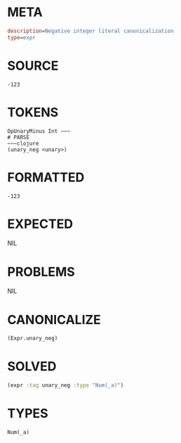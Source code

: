# META
~~~ini
description=Negative integer literal canonicalization
type=expr
~~~
# SOURCE
~~~roc
-123
~~~
# TOKENS
~~~text
OpUnaryMinus Int ~~~
# PARSE
~~~clojure
(unary_neg <unary>)
~~~
# FORMATTED
~~~roc
-123
~~~
# EXPECTED
NIL
# PROBLEMS
NIL
# CANONICALIZE
~~~clojure
(Expr.unary_neg)
~~~
# SOLVED
~~~clojure
(expr :tag unary_neg :type "Num(_a)")
~~~
# TYPES
~~~roc
Num(_a)
~~~

